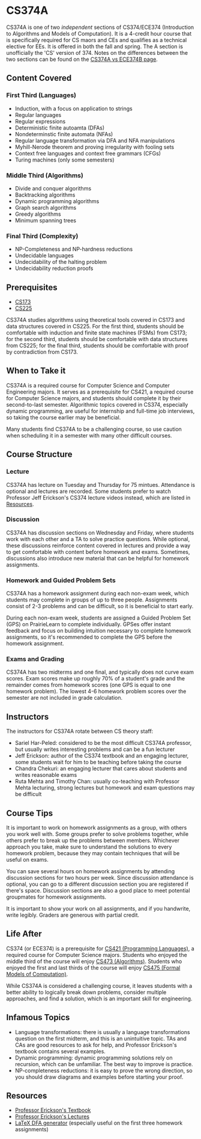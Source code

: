 # CS374A

CS374A is one of two _independent_ sections of CS374/ECE374 (Introduction to Algorithms and Models of Computation). It is a 4-credit hour course that is specifically required for CS maors and CEs and qualifies as a technical elective for EEs. It is offered in both the fall and spring. The A section is unofficially the 'CS' version of 374. Notes on the differences between the two sections can be found on the [CS374A vs ECE374B page](../Taking%20X%20versus%20Y/CS374A%20vs%20ECE374B.md).

## Content Covered

### First Third (Languages)

- Induction, with a focus on application to strings
- Regular languages
- Regular expressions
- Deterministic finite autoamta (DFAs)
- Nondeterminstic finite automata (NFAs)
- Regular language transformation via DFA and NFA manipulations
- Myhill-Nerode theorem and proving irregularity with fooling sets
- Context free languages and context free grammars (CFGs)
- Turing machines (only some semesters)

### Middle Third (Algorithms)

- Divide and conquer algorithms
- Backtracking algorithms
- Dynamic programming algorithms
- Graph search algorithms
- Greedy algorithms
- Minimum spanning trees

### Final Third (Complexity)

- NP-Completeness and NP-hardness reductions
- Undecidable languages
- Undecidability of the halting problem
- Undecidability reduction proofs

## Prerequisites

- [CS173](./CS173.md)
- [CS225](./CS225.md)

CS374A studies algorithms using theoretical tools covered in CS173 and data structures covered in CS225. For the first third, students should be comfortable with induction and finite state machines (FSMs) from CS173; for the second third, students should be comfortable with data structures from CS225; for the final third, students should be comfortable with proof by contradiction from CS173.

## When to Take it

CS374A is a required course for Computer Science and Computer Engineering majors. It serves as a prerequisite for CS421, a required course for Computer Science majors, and students should complete it by their second-to-last semester. Algorithmic topics covered in CS374, especially dynamic programming, are useful for internship and full-time job interviews, so taking the course earlier may be beneficial.

Many students find CS374A to be a challenging course, so use caution when scheduling it in a semester with many other difficult courses.

## Course Structure

### Lecture

CS374A has lecture on Tuesday and Thursday for 75 mintues. Attendance is optional and lectures are recorded. Some students prefer to watch Professor Jeff Erickson's CS374 lecture videos instead, which are listed in [Resources](#resources).

### Discussion

CS374A has discussion sections on Wednesday and Friday, where students work with each other and a TA to solve practice questions. While optional, these discussions reinforce content covered in lectures and provide a way to get comfortable with content before homework and exams. Sometimes, discussions also introduce new material that can be helpful for homework assignments.

### Homework and Guided Problem Sets

CS374A has a homework assignment during each non-exam week, which students may complete in groups of up to three people. Assignments consist of 2-3 problems and can be difficult, so it is beneficial to start early.

During each non-exam week, students are assigned a Guided Problem Set (GPS) on PrairieLearn to complete individually. GPSes offer instant feedback and focus on building intuition necessary to complete homework assignments, so it's recommended to complete the GPS before the homework assignment.

### Exams and Grading

CS374A has two midterms and one final, and typically does not curve exam scores. Exam scores make up roughly 70% of a student's grade and the remainder comes from homework scores (one GPS is equal to one homework problem). The lowest 4-6 homework problem scores over the semester are not included in grade calculation.

## Instructors

The instructors for CS374A rotate between CS theory staff:

- Sariel Har-Peled: considered to be the most difficult CS374A professor, but usually writes interesting problems and can be a fun lecturer
- Jeff Erickson: author of the CS374 textbook and an engaging lecturer, some students wait for him to be teaching before taking the course
- Chandra Chekuri: an engaging lecturer that cares about students and writes reasonable exams
- Ruta Mehta and Timothy Chan: usually co-teaching with Professor Mehta lecturing, strong lectures but homework and exam questions may be difficult

## Course Tips

It is important to work on homework assignments as a group, with others you work well with. Some groups prefer to solve problems together, while others prefer to break up the problems between members. Whichever approach you take, make sure to understand the solutions to every homework problem, because they may contain techniques that will be useful on exams.

You can save several hours on homework assignments by attending discussion sections for two hours per week. Since discussion attendance is optional, you can go to a different discussion section you are registered if there's space. Discussion sections are also a good place to meet potential groupmates for homework assignments.

It is important to show your work on all assignments, and if you handwrite, write legibly. Graders are generous with partial credit.

## Life After

CS374 (or ECE374) is a prerequisite for [CS421 (Programming Languages)](./CS421.md), a required course for Computer Science majors. Students who enjoyed the middle third of the course will enjoy [CS473 (Algorithms)](./CS473.md). Students who enjoyed the first and last thirds of the course will enjoy [CS475 (Formal Models of Computation)](./CS475.md).

While CS374A is considered a challenging course, it leaves students with a better ability to logically break down problems, consider multiple approaches, and find a solution, which is an important skill for engineering.

## Infamous Topics

- Language transformations: there is usually a language transformations question on the first midterm, and this is an unintuitive topic. TAs and CAs are good resources to ask for help, and Professor Erickson's textbook contains several examples.
- Dynamic programming: dynamic programming solutions rely on recursion, which can be unfamiliar. The best way to improve is practice.
- NP-completeness reductions: it is easy to prove the wrong direction, so you should draw diagrams and examples before starting your proof.

## Resources

- [Professor Erickson's Textbook](https://algorithms.wtf)
- [Professor Erickson's Lectures](https://www.youtube.com/watch?v=A289028I8tc&list=PL0v718LJg-7_4Zwx3CE7kZ398mhlB2TqF)
- [LaTeX DFA generator](https://madebyevan.com/fsm/) (especially useful on the first three homework assignments)

